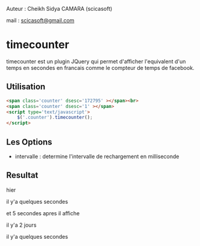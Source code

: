 Auteur : Cheikh Sidya CAMARA (scicasoft)

mail : scicasoft@gmail.com

timecounter
===========
timecounter est un plugin JQuery qui permet d'afficher l'equivalent d'un temps en secondes en francais comme le compteur de temps de facebook.

Utilisation
-----------
```html
<span class='counter' dsesc='172795' ></span><br>
<span class='counter' dsesc='1' ></span>
<script type='text/javascript'>
	$('.counter').timecounter();
</script>
```

Les Options
-----------

* intervalle : determine l'intervalle de rechargement en milliseconde

Resultat
--------
hier

il y'a quelques secondes

et 5 secondes apres il affiche

il y'a 2 jours

il y'a quelques secondes
